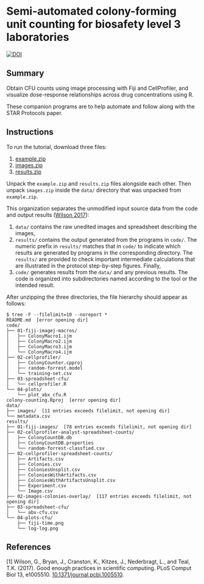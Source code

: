 Semi-automated colony-forming unit counting for biosafety level 3 laboratories
==============================================================================

[![DOI](https://zenodo.org/badge/636337900.svg)](https://zenodo.org/badge/latestdoi/636337900)

Summary
-------

Obtain CFU counts using image processing with Fiji and CellProfiler, and
visualize dose-response relationships across drug concentrations using R.

These companion programs are to help automate and follow along with the STAR
Protocols paper.

Instructions
------------

To run the tutorial, download three files:

1. [example.zip](https://github.com/kirschner-lab/colony-counting/releases/download/v1.0/example.zip)
2. [images.zip](https://doi.org/10.5281/zenodo.7896805)
3. [results.zip](https://doi.org/10.5281/zenodo.7896821)

Unpack the `example.zip` and `results.zip` files alongside each other.  Then
unpack `images.zip` inside the `data/` directory that was unpacked from
`example.zip`.

This organization separates the unmodified input source data from the code and
output results ([Wilson 2017](#1)):

1. `data/` contains the raw unedited images and spreadsheet describing the
   images,
2. `results/` contains the output generated from the programs in `code/`.  The
   numeric prefix in `results/` matches that in `code/` to indicate which
   results are generated by programs in the corresponding directory.  The
   `results/` are provided to check important intermediate calculations that
   are illustrated in the protocol step-by-step figures.  Finally,
3. `code/` generates results from the `data/` and any previous results.  The
   code is organized into subdirectories named according to the tool or the
   intended result.

After unzipping the three directories, the file hierarchy should appear as
follows:

```console
$ tree -F --filelimit=10 --noreport *
README.md  [error opening dir]
code/
├── 01-fiji-imagej-macros/
│   ├── ColonyMacro1.ijm
│   ├── ColonyMacro2.ijm
│   ├── ColonyMacro3.ijm
│   └── ColonyMacro4.ijm
├── 02-cellprofiler/
│   ├── ColonyCounter.cpproj
│   ├── random-forrest.model
│   └── training-set.csv
├── 03-spreadsheet-cfu/
│   └── cellprofiler.R
└── 04-plots/
    └── plot_abx_cfu.R
colony-counting.Rproj  [error opening dir]
data/
├── images/  [11 entries exceeds filelimit, not opening dir]
└── metadata.csv
results/
├── 01-fiji-images/  [78 entries exceeds filelimit, not opening dir]
├── 02-cellprofiler-analyst-spreadsheet-counts/
│   ├── ColonyCountDB.db
│   ├── ColonyCountDB.properties
│   └── random-forrest-classfied.csv
├── 02-cellprofiler-spreadsheet-counts/
│   ├── Artifacts.csv
│   ├── Colonies.csv
│   ├── ColoniesUnsplit.csv
│   ├── ColoniesWithArtifacts.csv
│   ├── ColoniesWithArtifactsUnsplit.csv
│   ├── Experiment.csv
│   └── Image.csv
├── 02-images-colonies-overlay/  [117 entries exceeds filelimit, not opening dir]
├── 03-spreadsheet-cfu/
│   └── abx-cfu.csv
└── 04-plots-cfu/
    ├── fiji-time.png
    └── log-log.png
```

References
----------

<a id="1">[1]</a>
Wilson, G., Bryan, J., Cranston, K., Kitzes, J., Nederbragt, L., and Teal,
T.K. (2017). Good enough practices in scientific computing. PLoS Comput 
Biol 13, e1005510. 
[10.1371/journal.pcbi.1005510](https://doi.org/10.1371/journal.pcbi.1005510).
